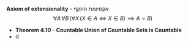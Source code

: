 
**Axiom of extensionality** - אקסיומת ההקף
$$\forall A \, \forall B \, ( \forall X \, (X \in A \iff X \in B) \implies A = B)$$

- **Theorem 4.10 - Countable Union of Countable Sets is Countable**
- d





